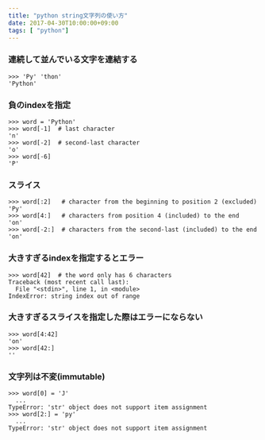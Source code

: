 ```yaml
---
title: "python string文字列の使い方"
date: 2017-04-30T10:00:00+09:00
tags: [ "python"]
---
```


### 連続して並んでいる文字を連結する
```
>>> 'Py' 'thon'
'Python'
```

### 負のindexを指定
```
>>> word = 'Python'
>>> word[-1]  # last character
'n'
>>> word[-2]  # second-last character
'o'
>>> word[-6]
'P'
```

### スライス
```
>>> word[:2]   # character from the beginning to position 2 (excluded)
'Py'
>>> word[4:]   # characters from position 4 (included) to the end
'on'
>>> word[-2:]  # characters from the second-last (included) to the end
'on'
```

### 大きすぎるindexを指定するとエラー
```
>>> word[42]  # the word only has 6 characters
Traceback (most recent call last):
  File "<stdin>", line 1, in <module>
IndexError: string index out of range
```

### 大きすぎるスライスを指定した際はエラーにならない
```
>>> word[4:42]
'on'
>>> word[42:]
''
```

### 文字列は不変(immutable)
```
>>> word[0] = 'J'
  ...
TypeError: 'str' object does not support item assignment
>>> word[2:] = 'py'
  ...
TypeError: 'str' object does not support item assignment
```

